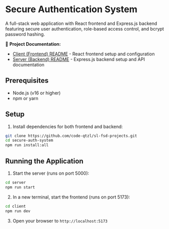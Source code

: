 # Secure Authentication System

A full-stack web application with React frontend and Express.js backend featuring secure user authentication, role-based access control, and bcrypt password hashing.

📁 **Project Documentation:**

-   [Client (Frontend) README](./client/README.md) - React frontend setup and configuration
-   [Server (Backend) README](./server/README.md) - Express.js backend setup and API documentation

## Prerequisites

-   Node.js (v16 or higher)
-   npm or yarn

## Setup

1. Install dependencies for both frontend and backend:

```bash
git clone https://github.com/code-qtzl/sl-fsd-projects.git
cd secure-auth-system
npm run install:all
```

## Running the Application

1. Start the server (runs on port 5000):

```bash
cd server
npm run start
```

2. In a new terminal, start the frontend (runs on port 5173):

```bash
cd client
npm run dev
```

3. Open your browser to `http://localhost:5173`
